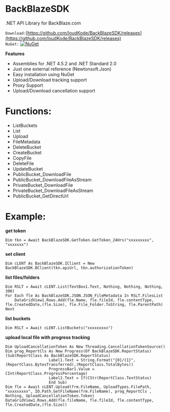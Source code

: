 # BackBlazeSDK
.NET API Library for BackBlaze.com


`Download:`[https://github.com/loudKode/BackBlazeSDK/releases](https://github.com/loudKode/BackBlazeSDK/releases)<br>
`NuGet:`
[![NuGet](https://img.shields.io/nuget/v/DeQmaTech.BackBlazeSDK.svg?style=flat-square&logo=nuget)](https://www.nuget.org/packages/DeQmaTech.BackBlazeSDK)<br>

**Features**
* Assemblies for .NET 4.5.2 and .NET Standard 2.0
* Just one external reference (Newtonsoft.Json)
* Easy installation using NuGet
* Upload/Download tracking support
* Proxy Support
* Upload/Download cancellation support

# Functions:
* ListBuckets
* List
* Upload
* FileMetadata
* DeleteBucket
* CreateBucket
* CopyFile
* DeleteFile
* UpdateBucket
* PublicBucket_DownloadFile
* PublicBucket_DownloadFileAsStream
* PrivateBucket_DownloadFile
* PrivateBucket_DownloadFileAsStream
* PublicBucket_GetDirectUrl


# Example:
**get token**
```vb.net
Dim tkn = Await BackBlazeSDK.GetToken.GetToken_24Hrs("xxxxxxxxx", "xxxxxxx")
```
**set client**
```vb.net
Dim cLENT As BackBlazeSDK.IClient = New BackBlazeSDK.BClient(tkn.apiUrl, tkn.authorizationToken)
```
**list files/folders**
```vb.net
Dim RSLT = Await cLENT.List(TextBox1.Text, Nothing, Nothing, Nothing, 300)
For Each fle As BackBlazeSDK.JSON.JSON_FileMetadata In RSLT.FilesList
    DataGridView1.Rows.Add(fle.Name, fle.fileId, fle.contentType, fle.CreatedDate,(fle.Size), fle.File_Folder.ToString, fle.ParentPath)
Next
```
**list buckets**
```vb.net
Dim RSLT = Await cLENT.ListBuckets("xxxxxxxxx")
```
**upload local file with progress tracking**
```vb.net
Dim UploadCancellationToken As New Threading.CancellationTokenSource()
Dim prog_ReportCls As New Progress(Of BackBlazeSDK.ReportStatus)(Sub(ReportClass As BackBlazeSDK.ReportStatus)
                   Label1.Text = String.Format("{0}/{1}",(ReportClass.BytesTransferred),(ReportClass.TotalBytes))
                   ProgressBar1.Value = CInt(ReportClass.ProgressPercentage)
                   Label2.Text = If(CStr(ReportClass.TextStatus)
                   End Sub)
Dim fle = Await cLENT.Upload(frm.FileName, UploadTypes.FilePath, "xxxxxxxxx", IO.Path.GetFileName(frm.FileName), prog_ReportCls , Nothing, UploadCancellationToken.Token)
DataGridView1.Rows.Add(fle.fileName, fle.fileId, fle.contentType, fle.CreatedDate,(fle.Size))
```
